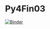 # Py4Fin03

[![Binder](https://mybinder.org/badge_logo.svg)](https://mybinder.org/v2/gh/mwiemers/Py4Fin03/HEAD)
